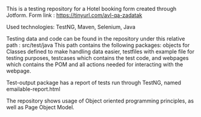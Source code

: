 This is a testing repository for a Hotel booking form created through Jotform.
Form link : https://tinyurl.com/avl-qa-zadatak

Used technologies: TestNG, Maven, Selenium, Java

Testing data and code can be found in the repository under this relative path : src/test/java
This path contains the following packages:
objects for Classes defined to make handling data easier, 
testfiles with example file for testing purposes,
testcases which contains the test code, and 
webpages which contains the POM and all actions needed for interacting with the webpage.

Test-output package has a report of tests run through TestNG, named emailable-report.html

The repository shows usage of Object oriented programming principles, as well as Page Object Model.